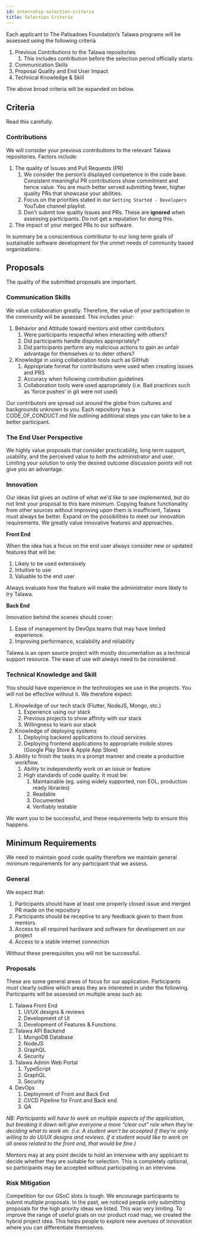 ```yaml
---
id: internship-selection-criteria
title: Selection Criteria
---
```



Each applicant to The Palisadoes Foundation’s Talawa programs will be assessed using the following criteria

1. Previous Contributions to the Talawa repositories
    1. This includes contribution before the selection period officially starts
2. Communication Skills
3. Proposal Quality and End User Impact
4. Technical Knowledge & Skill

The above broad criteria will be expanded on below.

## Criteria

Read this carefully.

### Contributions

We will consider your previous contributions to the relevant Talawa repositories. Factors include:

 1. The quality of Issues and Pull Requests (PR)
    1. We consider the person’s displayed competence in the code base. Consistent meaningful PR contributions show commitment and hence value. You are much better served submitting fewer, higher quality PRs that showcase your abilities.
    1. Focus on the priorities stated in our `Getting Started - Developers` YouTube channel playlist.
    2. Don't submit low quality Issues and PRs. These are **ignored** when assessing participants. Do not get a reputation for doing this. 
 1. The impact of your merged PRs to our software.

In summary be a conscientious contributor to our long term goals of sustainable software development for the unmet needs of community based organizations.

## Proposals

The quality of the submitted proposals are important.

### Communication Skills

We value collaboration greatly. Therefore, the value of your participation in the community will be assessed. This includes your:
 1. Behavior and Attitude toward mentors and other contributors
     1. Were participants respectful when interacting with others?
     2. Did participants handle disputes appropriately?
     3. Did participants perform any malicious actions to gain an unfair advantage for themselves or to deter others?
 2. Knowledge in using collaboration tools such as GitHub
     1. Appropriate format for contributions were used when creating issues and PRS
     2. Accuracy when following contribution guidelines
     3. Collaboration tools were used appropriately (i.e. Bad practices such as ‘force pushes’ in git were not used)

Our contributors are spread out around the globe from cultures and backgrounds unknown to you. Each repository has a CODE_OF_CONDUCT.md file outlining additional steps you can take to be a better participant.

### The End User Perspective

We highly value proposals that consider practicability, long term support, usability, and the perceived value to both the administrator and user. Limiting your solution to only the desired outcome discussion points will not give you an advantage.

### Innovation

Our ideas list gives an outline of what we'd like to see implemented, but do not limit your proposal to this bare minimum. Copying feature functionality from other sources without improving upon them is insufficient, Talawa must always be better. Expand on the possibilities to meet our innovation requirements. We greatly value innovative features and approaches.

**Front End**

When the idea has a focus on the end user always consider new or updated features that will be:

1. Likely to be used extensively
1. Intuitive to use
1. Valuable to the end user

Always evaluate how the feature will make the administrator more likely to try Talawa.

**Back End**

Innovation behind the scenes should cover:

1. Ease of management by DevOps teams that may have limited experience.
1. Improving performance, scalability and reliability

Talawa is an open source project with mostly documentation as a technical support resource. The ease of use will always need to be considered.

### Technical Knowledge and Skill

You should have experience in the technologies we use in the projects. You will not be effective without it. We therefore expect:

 1. Knowledge of our tech stack (Flutter, NodeJS, Mongo, etc.)
     1. Experience using our stack
     2. Previous projects to show affinity with our stack
     3. Willingness to learn our stack
 2. Knowledge of deploying systems
     1. Deploying backend applications to cloud services
     2. Deploying frontend applications to appropriate mobile stores (Google Play Store & Apple App Store)
 3. Ability to finish the tasks in a prompt manner and create a productive workflow.
     1. Ability to independently work on an issue or feature
     2. High standards of code quality. It must be:
         1. Maintainable (eg. using widely supported, non EOL, production ready libraries)
         2. Readable
         3. Documented
         4. Verifiably testable

We want you to be successful, and these requirements help to ensure this happens.

## Minimum Requirements

We need to maintain good code quality therefore we maintain general minimum requirements for any participant that we assess.

### General 

We expect that:
1. Participants should have at least one properly closed issue and merged PR made on the repository
2. Participants should be receptive to any feedback given to them from mentors
3. Access to all required hardware and software for development on our project
4. Access to a stable internet connection

Without these prerequisites you will not be successful.

### Proposals

These are some general areas of focus for our application. Participants must clearly outline which areas they are interested in under the following. Participants will be assessed on multiple areas such as:

1. Talawa Front End
    1. UI/UX designs & reviews
    2. Development of UI
    3. Development of Features & Functions
2. Talawa API Backend
    1. MongoDB Database
    2. NodeJS
    3. GraphQL
    4. Security
3. Talawa Admin Web Portal
    1. TypeScript
    2. GraphQL
    3. Security
4. DevOps
    1. Deployment of Front and Back End
    2. CI/CD Pipeline for Front and Back end
    3. QA

_NB: Participants will have to work on multiple aspects of the application, but breaking it down will give everyone a more “clear cut” role when they’re deciding what to work on. (i.e. A student won’t be accepted if they're only willing to do UI/UX designs and reviews. If a student would like to work on all areas related to the front end, that would be fine.)_

Mentors may at any point decide to hold an interview with any applicant to decide whether they are suitable for selection. This is completely optional, so participants may be accepted without participating in an interview.

### Risk Mitigation

Competition for our GSoC slots is tough. We encourage participants to submit multiple proposals. In the past, we noticed people only submitting proposals for the high priority ideas we listed. This was very limiting. To improve the range of useful goals on our product road map, we created the hybrid project idea. This helps people to explore new avenues of innovation where you can differentiate themselves.